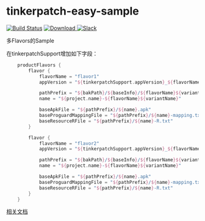 # tinkerpatch-easy-sample

[![Build Status](https://travis-ci.org/TinkerPatch/tinkerpatch-flavors-sample.svg?branch=master)](https://travis-ci.org/TinkerPatch/tinkerpatch-flavors-sample)
[ ![Download](https://api.bintray.com/packages/simsun/maven/tinkerpatch-android-sdk/images/download.svg) ](https://bintray.com/simsun/maven/tinkerpatch-android-sdk/_latestVersion)
[![Slack](http://slack.tinkerpatch.com/badge.svg)](http://slack.tinkerpatch.com)

多Flavors的Sample

在tinkerpatchSupport增加如下字段：

```gradle
    productFlavors {
        flavor {
            flavorName = "flavor1"
            appVersion = "${tinkerpatchSupport.appVersion}_${flavorName}"

            pathPrefix = "${bakPath}/${baseInfo}/${flavorName}${variantName}/"
            name = "${project.name}-${flavorName}${variantName}"

            baseApkFile = "${pathPrefix}/${name}.apk"
            baseProguardMappingFile = "${pathPrefix}/${name}-mapping.txt"
            baseResourceRFile = "${pathPrefix}/${name}-R.txt"
        }

        flavor {
            flavorName = "flavor2"
            appVersion = "${tinkerpatchSupport.appVersion}_${flavorName}"

            pathPrefix = "${bakPath}/${baseInfo}/${flavorName}${variantName}/"
            name = "${project.name}-${flavorName}${variantName}"

            baseApkFile = "${pathPrefix}/${name}.apk"
            baseProguardMappingFile = "${pathPrefix}/${name}-mapping.txt"
            baseResourceRFile = "${pathPrefix}/${name}-R.txt"
        }
    }
```

[相关文档](http://tinkerpatch.com/Docs/SDK.md)
